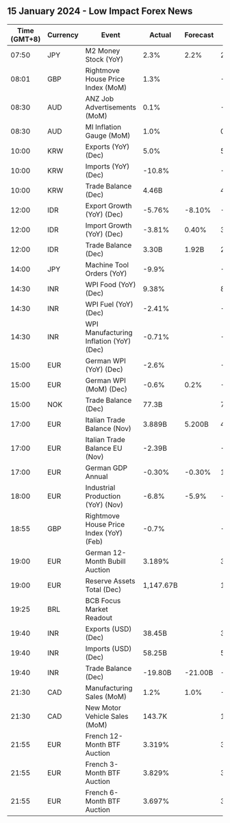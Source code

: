 ## 15 January 2024 - Low Impact Forex News

| Time (GMT+8) | Currency | Event | Actual | Forecast | Previous |
|------|----------|-------|--------|----------|----------|
| 07:50 | JPY | M2 Money Stock (YoY) | 2.3% | 2.2% | 2.3% |
| 08:01 | GBP | Rightmove House Price Index (MoM) | 1.3% |  | -1.9% |
| 08:30 | AUD | ANZ Job Advertisements (MoM) | 0.1% |  | -5.1% |
| 08:30 | AUD | MI Inflation Gauge (MoM) | 1.0% |  | 0.3% |
| 10:00 | KRW | Exports (YoY) (Dec) | 5.0% |  | 5.1% |
| 10:00 | KRW | Imports (YoY) (Dec) | -10.8% |  | -10.8% |
| 10:00 | KRW | Trade Balance (Dec) | 4.46B |  | 4.48B |
| 12:00 | IDR | Export Growth (YoY) (Dec) | -5.76% | -8.10% | -8.56% |
| 12:00 | IDR | Import Growth (YoY) (Dec) | -3.81% | 0.40% | 3.29% |
| 12:00 | IDR | Trade Balance (Dec) | 3.30B | 1.92B | 2.41B |
| 14:00 | JPY | Machine Tool Orders (YoY) | -9.9% |  | -13.6% |
| 14:30 | INR | WPI Food (YoY) (Dec) | 9.38% |  | 8.18% |
| 14:30 | INR | WPI Fuel (YoY) (Dec) | -2.41% |  | -4.61% |
| 14:30 | INR | WPI Manufacturing Inflation (YoY) (Dec) | -0.71% |  | -0.64% |
| 15:00 | EUR | German WPI (YoY) (Dec) | -2.6% |  | -3.6% |
| 15:00 | EUR | German WPI (MoM) (Dec) | -0.6% | 0.2% | -0.2% |
| 15:00 | NOK | Trade Balance (Dec) | 77.3B |  | 79.3B |
| 17:00 | EUR | Italian Trade Balance (Nov) | 3.889B | 5.200B | 4.732B |
| 17:00 | EUR | Italian Trade Balance EU (Nov) | -2.39B |  | -0.65B |
| 17:00 | EUR | German GDP Annual | -0.30% | -0.30% | 1.80% |
| 18:00 | EUR | Industrial Production (YoY) (Nov) | -6.8% | -5.9% | -6.6% |
| 18:55 | GBP | Rightmove House Price Index (YoY) (Feb) | -0.7% |  | -1.1% |
| 19:00 | EUR | German 12-Month Bubill Auction | 3.189% |  | 3.565% |
| 19:00 | EUR | Reserve Assets Total (Dec) | 1,147.67B |  | 1,145.50B |
| 19:25 | BRL | BCB Focus Market Readout |  |  |  |
| 19:40 | INR | Exports (USD) (Dec) | 38.45B |  | 33.90B |
| 19:40 | INR | Imports (USD) (Dec) | 58.25B |  | 54.48B |
| 19:40 | INR | Trade Balance (Dec) | -19.80B | -21.00B | -20.58B |
| 21:30 | CAD | Manufacturing Sales (MoM) | 1.2% | 1.0% | -2.9% |
| 21:30 | CAD | New Motor Vehicle Sales (MoM) | 143.7K |  | 151.1K |
| 21:55 | EUR | French 12-Month BTF Auction | 3.319% |  | 3.341% |
| 21:55 | EUR | French 3-Month BTF Auction | 3.829% |  | 3.844% |
| 21:55 | EUR | French 6-Month BTF Auction | 3.697% |  | 3.766% |
